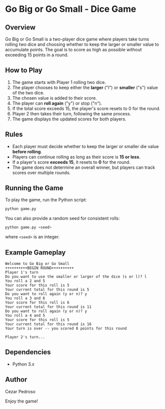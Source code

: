 # Go Big or Go Small - Dice Game

## Overview
Go Big or Go Small is a two-player dice game where players take turns rolling two dice and choosing whether to keep the larger or smaller value to accumulate points. The goal is to score as high as possible without exceeding 15 points in a round.

## How to Play
1. The game starts with Player 1 rolling two dice.
2. The player chooses to keep either the **larger** ("l") or **smaller** ("s") value of the two dice.
3. The chosen value is added to their score.
4. The player can **roll again** ("y") or stop ("n").
5. If the total score exceeds 15, the player's score resets to 0 for the round.
6. Player 2 then takes their turn, following the same process.
7. The game displays the updated scores for both players.

## Rules
- Each player must decide whether to keep the larger or smaller die value **before rolling**.
- Players can continue rolling as long as their score is **15 or less**.
- If a player's score **exceeds 15**, it resets to **0** for the round.
- The game does not determine an overall winner, but players can track scores over multiple rounds.

## Running the Game
To play the game, run the Python script:
```sh
python game.py
```
You can also provide a random seed for consistent rolls:
```sh
python game.py <seed>
```
where `<seed>` is an integer.

## Example Gameplay
```
Welcome to Go Big or Go Small
++++++++++BEGIN ROUND++++++++++
Player 1's turn
Do you want to use the smaller or larger of the dice (s or l)? l
You roll a 2 and 5
Your score for this roll is 5
Your current total for this round is 5
Do you want to roll again (y or n)? y
You roll a 3 and 6
Your score for this roll is 6
Your current total for this round is 11
Do you want to roll again (y or n)? y
You roll a 4 and 5
Your score for this roll is 5
Your current total for this round is 16
Your turn is over -- you scored 0 points for this round

Player 2's turn...
```

## Dependencies
- Python 3.x

## Author
Cezar Pedroso

Enjoy the game!

